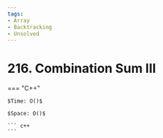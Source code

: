 ```yaml
---
tags:
- Array
- Backtracking
- Unsolved
---
```



# 216. Combination Sum III

=== "C++"

    $Time: O()$

    $Space: O()$

    ``` c++
    ```